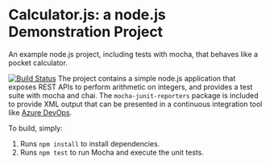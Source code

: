 Calculator.js: a node.js Demonstration Project
==============================================
An example node.js project, including tests with mocha, that behaves like
a pocket calculator.

[![Build Status](https://sngnetwealth.visualstudio.com/Integrating%20External%20Source%20Control%20with%20Azure%20Pipelines/_apis/build/status/sngnw.calculator?branchName=master)](https://sngnetwealth.visualstudio.com/Integrating%20External%20Source%20Control%20with%20Azure%20Pipelines/_build/latest?definitionId=7&branchName=master)
The project contains a simple node.js application that exposes REST APIs
to perform arithmetic on integers, and provides a test suite with mocha
and chai.  The `mocha-junit-reporters` package is included to provide XML
output that can be presented in a continuous integration tool like
[Azure DevOps](https://azure.com/devops).

To build, simply:

1. Runs `npm install` to install dependencies.
2. Runs `npm test` to run Mocha and execute the unit tests.

